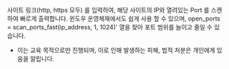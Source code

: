 사이트 링크(http, https 모두) 를 입력하여, 해당 사이트의 IP와 열려있는 Port 를 스캔하여 빠르게 출력합니다.
윈도우 운영체재에서도 쉽게 사용 할 수 있으며,
open_ports = scan_ports_fast(ip_address, 1, 1024)' 열을 찾아 포트 범위를 늘이고 줄일 수 있습니다.

* 이는 교육 목적으로만 진행되며, 이로 인해 발생하는 피해, 법적 처분은 개인에게 있음을 알립니다.
